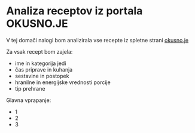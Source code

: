 # Analiza receptov iz portala OKUSNO.JE

V tej domači nalogi bom analizirala vse recepte iz spletne strani [okusno.je](https://okusno.je/iskanje)

Za vsak recept bom zajela:
* ime in kategorija jedi
* čas priprave in kuhanja
* sestavine in postopek
* hranilne in energijske vrednosti porcije
* tip prehrane

Glavna vprapanje:
* 1
* 2
* 3